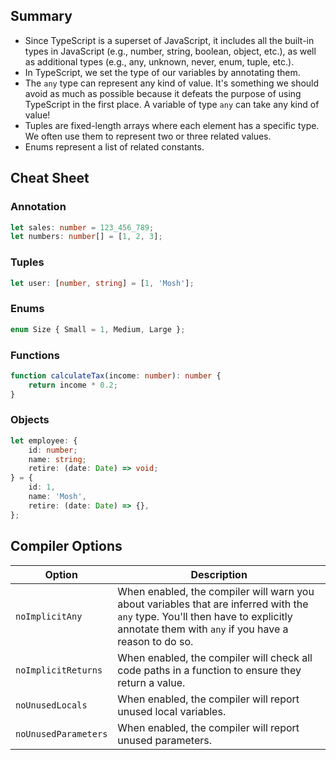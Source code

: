 ## Summary

- Since TypeScript is a superset of JavaScript, it includes all the built-in types in JavaScript (e.g., number, string, boolean, object, etc.), as well as additional types (e.g., any, unknown, never, enum, tuple, etc.).
- In TypeScript, we set the type of our variables by annotating them.
- The `any` type can represent any kind of value. It's something we should avoid as much as possible because it defeats the purpose of using TypeScript in the first place. A variable of type `any` can take any kind of value!
- Tuples are fixed-length arrays where each element has a specific type. We often use them to represent two or three related values.
- Enums represent a list of related constants.

## Cheat Sheet

### Annotation

```typescript
let sales: number = 123_456_789;
let numbers: number[] = [1, 2, 3];
```
### Tuples

```typescript
let user: [number, string] = [1, 'Mosh'];
```

### Enums

```typescript
enum Size { Small = 1, Medium, Large };
```

### Functions

```typescript
function calculateTax(income: number): number {
    return income * 0.2;
}
```

### Objects

```typescript
let employee: {
    id: number;
    name: string;
    retire: (date: Date) => void;
} = {
    id: 1,
    name: 'Mosh',
    retire: (date: Date) => {},
};
```

## Compiler Options

| Option                | Description                                                                                                 |
|-----------------------|-------------------------------------------------------------------------------------------------------------|
| `noImplicitAny`       | When enabled, the compiler will warn you about variables that are inferred with the `any` type. You'll then have to explicitly annotate them with `any` if you have a reason to do so. |
| `noImplicitReturns`   | When enabled, the compiler will check all code paths in a function to ensure they return a value.          |
| `noUnusedLocals`      | When enabled, the compiler will report unused local variables.                                            |
| `noUnusedParameters`  | When enabled, the compiler will report unused parameters.                                                 |
